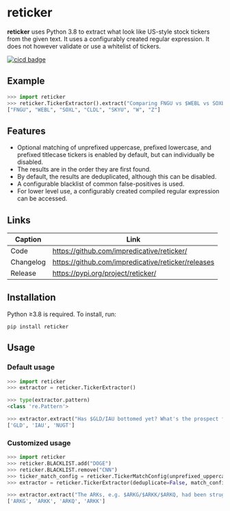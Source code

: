 # reticker
**reticker** uses Python 3.8 to extract what look like US-style stock tickers from the given text. It uses a configurably created regular expression.
It does not however validate or use a whitelist of tickers.

[![cicd badge](https://github.com/impredicative/reticker/workflows/cicd/badge.svg?branch=master)](https://github.com/impredicative/reticker/actions?query=workflow%3Acicd+branch%3Amaster)

## Example
```python
>>> import reticker
>>> reticker.TickerExtractor().extract("Comparing FNGU vs $WEBL vs SOXL- who wins? And what about $cldl vs $Skyu? IMHO, SOXL is king!\nBTW, will the $w+$Z pair still grow?")
["FNGU", "WEBL", "SOXL", "CLDL", "SKYU", "W", "Z"]
```

## Features
* Optional matching of unprefixed uppercase, prefixed lowercase, and prefixed titlecase tickers is enabled by default, but can individually be disabled.
* The results are in the order they are first found.
* By default, the results are deduplicated, although this can be disabled.
* A configurable blacklist of common false-positives is used.
* For lower level use, a configurably created compiled regular expression can be accessed.

## Links
| Caption   | Link                                               |
|-----------|----------------------------------------------------|
| Code      | https://github.com/impredicative/reticker/         |
| Changelog | https://github.com/impredicative/reticker/releases |
| Release   | https://pypi.org/project/reticker/                 |

## Installation
Python ≥3.8 is required. To install, run:

    pip install reticker

## Usage

### Default usage
```python
>>> import reticker
>>> extractor = reticker.TickerExtractor()

>>> type(extractor.pattern)
<class 're.Pattern'>

>>> extractor.extract("Has $GLD/IAU bottomed yet? What's the prospect for gold miners like $nugt?")
['GLD', 'IAU', 'NUGT']
```

### Customized usage
```python
>>> import reticker
>>> reticker.BLACKLIST.add("DOGE")
>>> reticker.BLACKLIST.remove("CNN")
>>> ticker_match_config = reticker.TickerMatchConfig(unprefixed_uppercase=False, prefixed_lowercase=False, prefixed_titlecase=False)
>>> extractor = reticker.TickerExtractor(deduplicate=False, match_config=ticker_match_config)

>>> extractor.extract("The ARKs, e.g. $ARKG/$ARKK/$ARKQ, had been struggling but I feel they will all rise again, especially $ARKK.")
['ARKG', 'ARKK', 'ARKQ', 'ARKK']
```

